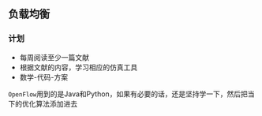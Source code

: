 ## 负载均衡

### 计划

- 每周阅读至少一篇文献
- 根据文献的内容，学习相应的仿真工具
- 数学-代码-方案



`OpenFlow`用到的是Java和Python，如果有必要的话，还是坚持学一下，然后把当下的优化算法添加进去